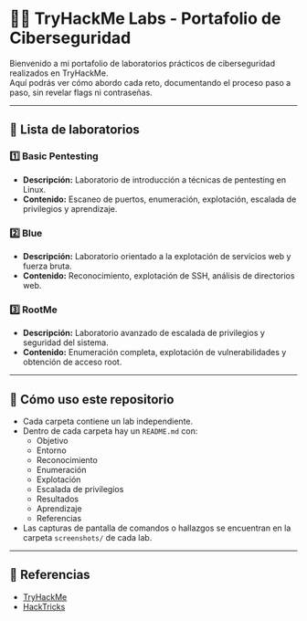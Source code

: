 # 🧑‍💻 TryHackMe Labs - Portafolio de Ciberseguridad

Bienvenido a mi portafolio de laboratorios prácticos de ciberseguridad realizados en TryHackMe.  
Aquí podrás ver cómo abordo cada reto, documentando el proceso paso a paso, sin revelar flags ni contraseñas.

---

## 📂 Lista de laboratorios

### 1️⃣ Basic Pentesting
- **Descripción:** Laboratorio de introducción a técnicas de pentesting en Linux.
- **Contenido:** Escaneo de puertos, enumeración, explotación, escalada de privilegios y aprendizaje.

### 2️⃣ Blue
- **Descripción:** Laboratorio orientado a la explotación de servicios web y fuerza bruta.
- **Contenido:** Reconocimiento, explotación de SSH, análisis de directorios web.

### 3️⃣ RootMe
- **Descripción:** Laboratorio avanzado de escalada de privilegios y seguridad del sistema.
- **Contenido:** Enumeración completa, explotación de vulnerabilidades y obtención de acceso root.


---

## 📖 Cómo uso este repositorio
- Cada carpeta contiene un lab independiente.
- Dentro de cada carpeta hay un `README.md` con:
  - Objetivo
  - Entorno
  - Reconocimiento
  - Enumeración
  - Explotación
  - Escalada de privilegios
  - Resultados
  - Aprendizaje
  - Referencias
- Las capturas de pantalla de comandos o hallazgos se encuentran en la carpeta `screenshots/` de cada lab.

---

## 🔗 Referencias
- [TryHackMe](https://tryhackme.com)
- [HackTricks](https://book.hacktricks.xyz/)

